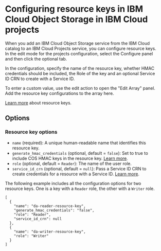 # Configuring resource keys in IBM Cloud Object Storage in IBM Cloud projects

When you add an IBM Cloud Object Storage service from the IBM Cloud catalog to an IBM Cloud Projects service, you can configure resource keys. In the edit mode for the projects configuration, select the Configure panel and then click the optional tab.

In the configuration, specify the name of the resource key, whether HMAC credentials should be included, the Role of the key and an optional Service ID CRN to create with a Service ID.

To enter a custom value, use the edit action to open the "Edit Array" panel. Add the resource key configurations to the array here.

 [Learn more](https://registry.terraform.io/providers/IBM-Cloud/ibm/latest/docs/resources/resource_key) about resource keys.


## Options
### Resource key options

- `name` (required): A unique human-readable name that identifies this resource key.
- `generate_hmac_credentials` (optional, default = `false`): Set to true to include COS HMAC keys in the resource key. [Learn more](https://registry.terraform.io/providers/IBM-Cloud/ibm/latest/docs/resources/resource_key#example-to-create-by-using-hmac).
- `role` (optional, default = `Reader`): The name of the user role.
- `service_id_crn` (optional, default = `null`): Pass a Service ID CRN to create credentials for a resource with a Service ID. [Learn more](https://registry.terraform.io/providers/IBM-Cloud/ibm/latest/docs/resources/resource_key#example-to-create-by-using-serviceid).

The following example includes all the configuration options for two resource keys. One is a key with a `Reader` role, the other with a `Writer` role.

    [
      {
        "name": "da-reader-resource-key",
        "generate_hmac_credentials": "false",
        "role": "Reader",
        "service_id_crn": null
      },
      {
        "name": "da-writer-resource-key",
        "role": "Writer"
      }
    ]
